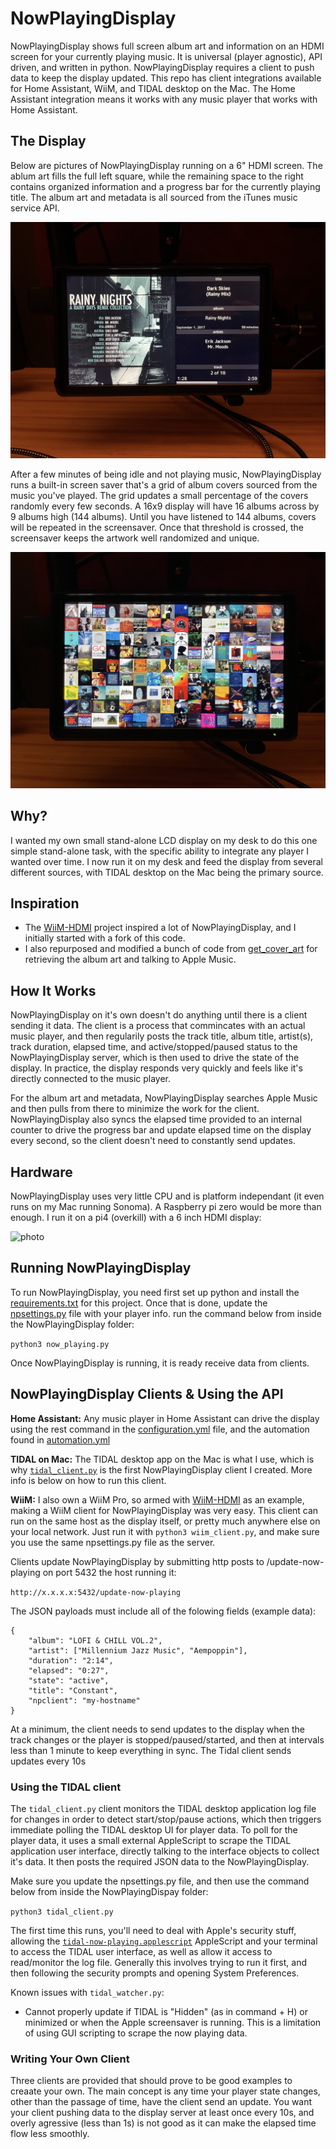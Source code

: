 # NowPlayingDisplay
NowPlayingDisplay shows full screen album art and information on an HDMI screen for your currently playing music. It is universal (player agnostic), API driven, and written in python. NowPlayingDisplay requires a client to push data to keep the display updated. This repo has client integrations available for Home Assistant, WiiM, and TIDAL desktop on the Mac. The Home Assistant integration means it works with any music player that works with Home Assistant. 

## The Display 

Below are pictures of NowPlayingDisplay running on a 6" HDMI screen. The ablum art fills the full left square, while the remaining space to the right contains organized information and a progress bar for the currently playing title. The album art and metadata is all sourced from the iTunes music service API. 

![photo](./images/display1.jpeg)

After a few minutes of being idle and not playing music, NowPlayingDisplay runs a built-in screen saver that's a grid of album covers sourced from the music you've played. The grid updates a small percentage of the covers randomly every few seconds. A 16x9 display will have 16 albums across by 9 albums high (144 albums). Until you have listened to 144 albums, covers will be repeated in the screensaver. Once that threshold is crossed, the screensaver keeps the artwork well randomized and unique.

![photo](./images/display_screensaver.jpeg)


## Why?

I wanted my own small stand-alone LCD display on my desk to do this one simple stand-alone task, with the specific ability to integrate any player I wanted over time. I now run it on my desk and feed the display from several different sources, with TIDAL desktop on the Mac being the primary source.

## Inspiration

* The [WiiM-HDMI](https://github.com/retired-guy/WiiM-HDMI) project inspired a lot of NowPlayingDisplay, and I initially started with a fork of this code.
* I also repurposed and modified a bunch of code from [get\_cover\_art](https://github.com/regosen/get_cover_art) for retrieving the album art and talking to Apple Music.

## How It Works
NowPlayingDisplay on it's own doesn't do anything until there is a client sending it data. The client is a process that commincates with an actual music player, and then regularily posts the track title, album title, artist(s), track duration, elapsed time, and active/stopped/paused status to the NowPlayingDisplay server, which is then used to drive the state of the display. In practice, the display responds very quickly and feels like it's directly connected to the music player.

For the album art and metadata, NowPlayingDisplay searches Apple Music and then pulls from there to minimize the work for the client. NowPlayingDisplay also syncs the elapsed time provided to an internal counter to drive the progress bar and update elapsed time on the display every second, so the client doesn't need to constantly send updates. 

## Hardware
NowPlayingDisplay uses very little CPU and is platform independant (it even runs on my Mac running Sonoma). A Raspberry pi zero would be more than enough. I run it on a pi4 (overkill) with a 6 inch HDMI display:

![photo](./images/desktop.jpg)

## Running NowPlayingDisplay

To run NowPlayingDisplay, you need first set up python and install the [requirements.txt](requirements.txt) for this project. Once that is done, update the [npsettings.py](npsettings.py) file with your player info. run the command below from inside the NowPlayingDisplay folder:

`python3 now_playing.py`

Once NowPlayingDisplay is running, it is ready receive data from clients.


## NowPlayingDisplay Clients & Using the API

**Home Assistant:** Any music player in Home Assistant can drive the display using the rest command in the [configuration.yml](homeassistant/configuration.yml) file, and the automation found in [automation.yml](homeassistant/automation.yml)

**TIDAL on Mac:** The TIDAL desktop app on the Mac is what I use, which is why [`tidal_client.py`](tidal_client.py) is the first NowPlayingDisplay client I created. More info is below on how to run this client.

**WiiM:** I also own a WiiM Pro, so armed with [WiiM-HDMI](https://github.com/retired-guy/WiiM-HDMI) as an example, making a WiiM client for NowPlayingDisplay was very easy. This client can run on the same host as the display itself, or pretty much anywhere else on your local network. Just run it with `python3 wiim_client.py`, and make sure you use the same npsettings.py file as the server.

Clients update NowPlayingDisplay by submitting http posts to /update-now-playing on port 5432 the host running it:

`http://x.x.x.x:5432/update-now-playing`

The JSON payloads must include all of the folowing fields (example data):

```
{
    "album": "LOFI & CHILL VOL.2",
    "artist": ["Millennium Jazz Music", "Aempoppin"],
    "duration": "2:14",
    "elapsed": "0:27",
    "state": "active",
    "title": "Constant",
    "npclient": "my-hostname"
}
```
At a minimum, the client needs to send updates to the display when the track changes or the player is stopped/paused/started, and then at intervals less than 1 minute to keep everything in sync. The Tidal client sends updates every 10s

### Using the TIDAL client

The `tidal_client.py` client monitors the TIDAL desktop application log file for changes in order to detect start/stop/pause actions, which then triggers immediate polling the TIDAL desktop UI for player data. To poll for the player data, it uses a small external AppleScript to scrape the TIDAL application user interface, directly talking to the interface objects to collect it's data. It then posts the required JSON data to the NowPlayingDisplay.

Make sure you update the npsettings.py file, and then use the command below from inside the NowPlayingDispay folder:

`python3 tidal_client.py`

The first time this runs, you'll need to deal with Apple's security stuff, allowing the [`tidal-now-playing.applescript`](tidal-now-playing.applescript) AppleScript and your terminal to access the TIDAL user interface, as well as allow it access to read/monitor the log file. Generally this involves trying to run it first, and then following the security prompts and opening System Preferences.

Known issues with `tidal_watcher.py`: 
* Cannot properly update if TIDAL is "Hidden" (as in command + H) or minimized or when the Apple screensaver is running. This is a limitation of using GUI scripting to scrape the now playing data.

### Writing Your Own Client

Three clients are provided that should prove to be good examples to creaate your own. The main concept is any time your player state changes, other than the passage of time, have the client send an update. You want your client pushing data to the display server at least once every 10s, and overly agressive (less than 1s) is not good as it can make the elapsed time flow less smoothly.
